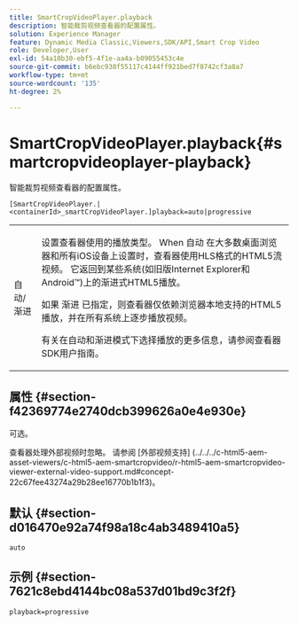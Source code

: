 ```yaml
---
title: SmartCropVideoPlayer.playback
description: 智能裁剪视频查看器的配置属性。
solution: Experience Manager
feature: Dynamic Media Classic,Viewers,SDK/API,Smart Crop Video
role: Developer,User
exl-id: 54a10b30-ebf5-4f1e-aa4a-b09055453c4e
source-git-commit: b6ebc938f55117c4144ff921bed7f8742cf3a8a7
workflow-type: tm+mt
source-wordcount: '135'
ht-degree: 2%

---
```


# SmartCropVideoPlayer.playback{#smartcropvideoplayer-playback}

智能裁剪视频查看器的配置属性。

`[SmartCropVideoPlayer.|<containerId>_smartCropVideoPlayer.]playback=auto|progressive`

<table id="table_C616483932C2482CA9794DDD7313FD7C"> 
 <tbody> 
  <tr> 
   <td colname="col1"> <p> <span class="codeph"> 自动/渐进</span> </p> </td> 
   <td colname="col2"> <p> 设置查看器使用的播放类型。 When <span class="codeph"> 自动</span> 在大多数桌面浏览器和所有iOS设备上设置时，查看器使用HLS格式的HTML5流视频。 它返回到某些系统(如旧版Internet Explorer和Android™)上的渐进式HTML5播放。 </p> <p>如果 <span class="codeph"> 渐进</span> 已指定，则查看器仅依赖浏览器本地支持的HTML5播放，并在所有系统上逐步播放视频。 </p> <p>有关在自动和渐进模式下选择播放的更多信息，请参阅查看器SDK用户指南。 </p> </td> 
  </tr> 
 </tbody> 
</table>

## 属性 {#section-f42369774e2740dcb399626a0e4e930e}

可选。

查看器处理外部视频时忽略。 请参阅 [外部视频支持]
(../../../c-html5-aem-asset-viewers/c-html5-aem-smartcropvideo/r-html5-aem-smartcropvideo-viewer-external-video-support.md#concept-22c67fee43274a29b28ee16770b1b1f3)。

## 默认 {#section-d016470e92a74f98a18c4ab3489410a5}

`auto`

## 示例 {#section-7621c8ebd4144bc08a537d01bd9c3f2f}

```
playback=progressive
```
